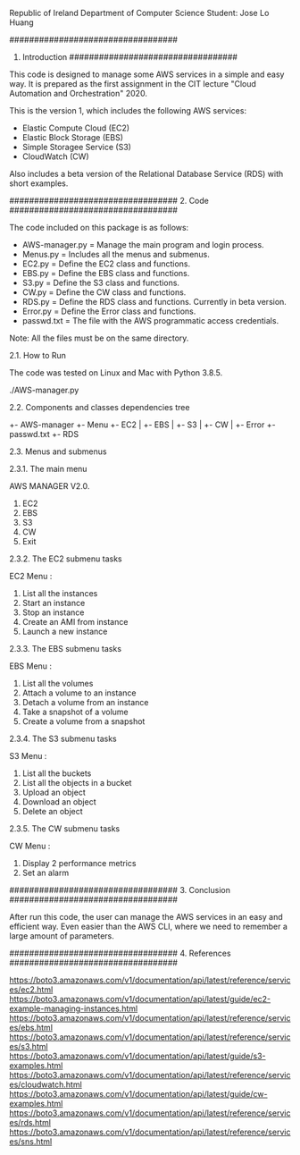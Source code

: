 Republic of Ireland
Department of Computer Science
Student: Jose Lo Huang

##################################
1. Introduction
##################################

This code is designed to manage some AWS services in a simple and easy way.
It is prepared as the first assignment in the CIT lecture "Cloud Automation
and Orchestration" 2020.

This is the version 1, which includes the following AWS services:

* Elastic Compute Cloud (EC2)
* Elastic Block Storage (EBS)
* Simple Storagee Service (S3)
* CloudWatch (CW)

Also includes a beta version of the Relational Database Service (RDS) with
short examples.

##################################
2. Code
##################################

The code included on this package is as follows:

* AWS-manager.py = Manage the main program and login process.
* Menus.py = Includes all the menus and submenus.
* EC2.py = Define the EC2 class and functions.
* EBS.py = Define the EBS class and functions.
* S3.py = Define the S3 class and functions.
* CW.py = Define the CW class and functions.
* RDS.py = Define the RDS class and functions. Currently in beta version.
* Error.py = Define the Error class and functions.
* passwd.txt = The file with the AWS programmatic access credentials.

Note: All the files must be on the same directory. 

2.1. How to Run 

The code was tested on Linux and Mac with Python 3.8.5. 

./AWS-manager.py

2.2. Components and classes dependencies tree

+- AWS-manager +- Menu +- EC2
               |       +- EBS
               |       +- S3
               |       +- CW
               |       +- Error 
               +- passwd.txt
+- RDS

2.3. Menus and submenus

2.3.1. The main menu

AWS MANAGER V2.0.
1. EC2
2. EBS
3. S3
4. CW
5. Exit

2.3.2. The EC2 submenu tasks

EC2 Menu : 
1. List all the instances 
2. Start an instance  
3. Stop an instance 
4. Create an AMI from instance 
5. Launch a new instance 

2.3.3. The EBS submenu tasks

EBS Menu : 
1. List all the volumes 
2. Attach a volume to an instance 
3. Detach a volume from an instance 
4. Take a snapshot of a volume 
5. Create a volume from a snapshot 

2.3.4. The S3 submenu tasks

S3 Menu : 
1. List all the buckets 
2. List all the objects in a bucket 
3. Upload an object 
4. Download an object  
5. Delete an object  

2.3.5. The CW submenu tasks

CW Menu : 
1. Display 2 performance metrics 
2. Set an alarm 

##################################
3. Conclusion
##################################

After run this code, the user can manage the AWS services in an easy and
efficient way. Even easier than the AWS CLI, where we need to remember a
large amount of parameters.

##################################
4. References 
##################################

https://boto3.amazonaws.com/v1/documentation/api/latest/reference/services/ec2.html
https://boto3.amazonaws.com/v1/documentation/api/latest/guide/ec2-example-managing-instances.html
https://boto3.amazonaws.com/v1/documentation/api/latest/reference/services/ebs.html
https://boto3.amazonaws.com/v1/documentation/api/latest/reference/services/s3.html
https://boto3.amazonaws.com/v1/documentation/api/latest/guide/s3-examples.html
https://boto3.amazonaws.com/v1/documentation/api/latest/reference/services/cloudwatch.html
https://boto3.amazonaws.com/v1/documentation/api/latest/guide/cw-examples.html
https://boto3.amazonaws.com/v1/documentation/api/latest/reference/services/rds.html
https://boto3.amazonaws.com/v1/documentation/api/latest/reference/services/sns.html






